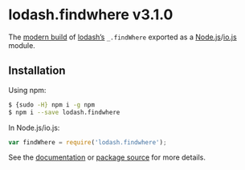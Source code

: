 # lodash.findwhere v3.1.0

The [modern build](https://github.com/lodash/lodash/wiki/Build-Differences) of [lodash’s](https://lodash.com/) `_.findWhere` exported as a [Node.js](http://nodejs.org/)/[io.js](https://iojs.org/) module.

## Installation

Using npm:

```bash
$ {sudo -H} npm i -g npm
$ npm i --save lodash.findwhere
```

In Node.js/io.js:

```js
var findWhere = require('lodash.findwhere');
```

See the [documentation](https://lodash.com/docs#findWhere) or [package source](https://github.com/lodash/lodash/blob/3.1.0-npm-packages/lodash.findwhere) for more details.
